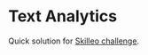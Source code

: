 # Text Analytics

Quick solution for [Skilleo challenge](https://skilleo.me/challenges/text-analytics).